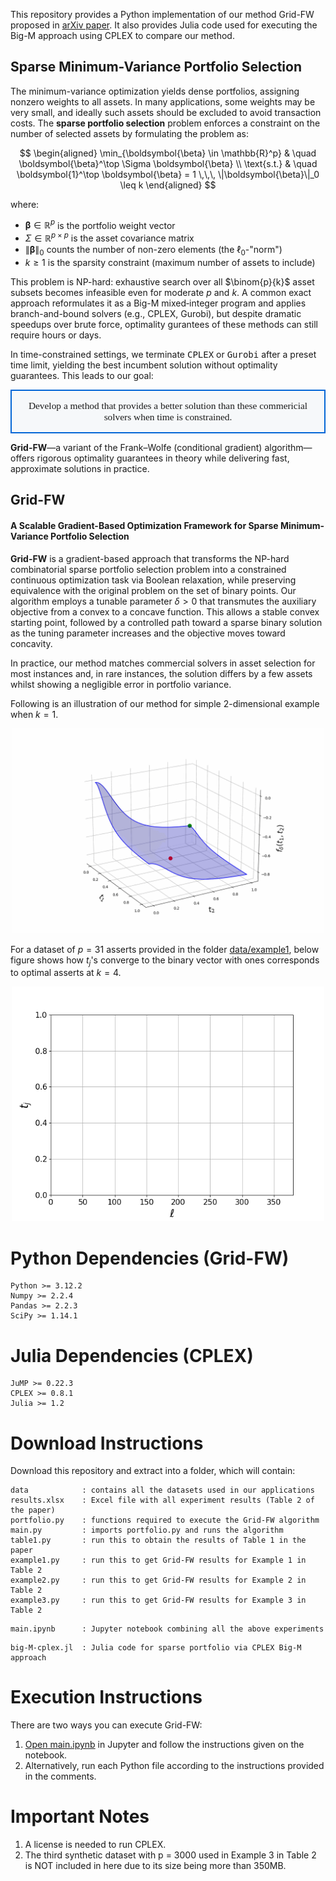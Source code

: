 This repository provides a Python implementation of our method Grid-FW proposed in [arXiv paper](https://arxiv.org/abs/2505.10099). It also provides Julia code used for executing the Big-M approach using CPLEX to compare our method. 

## Sparse Minimum-Variance Portfolio Selection

The minimum-variance optimization yields dense portfolios, assigning nonzero weights to all assets. In many applications, some weights may be very small, and ideally such assets should be excluded to avoid transaction costs. The **sparse portfolio selection** problem enforces a constraint on the number of selected assets by formulating the problem as:

$$
\begin{aligned}
\min_{\boldsymbol{\beta} \in \mathbb{R}^p} & \quad \boldsymbol{\beta}^\top \Sigma \boldsymbol{\beta} \\
\text{s.t.} & \quad \boldsymbol{1}^\top \boldsymbol{\beta} = 1 \,\,\, \|\boldsymbol{\beta}\|_0 \leq k
\end{aligned}
$$

where:
- $\boldsymbol{\beta} \in \mathbb{R}^p$ is the portfolio weight vector
- $\Sigma \in \mathbb{R}^{p \times p}$ is the asset covariance matrix
- $\|\boldsymbol{\beta}\|_0$ counts the number of non-zero elements (the $\ell_0$-"norm")
- $k \geq 1$ is the sparsity constraint (maximum number of assets to include)

This problem is NP-hard: exhaustive search over all $\binom{p}{k}$ asset subsets becomes infeasible even for moderate $p$ and $k$. A common exact approach reformulates it as a Big-M mixed‐integer program and applies branch-and-bound solvers (e.g., CPLEX, Gurobi), but despite dramatic speedups over brute force, optimality gurantees of these methods can still require hours or days.

In time-constrained settings, we terminate <span style="font-family:monospace">CPLEX</span>  or <span style="font-family:monospace">Gurobi</span> after a preset time limit, yielding the best incumbent solution without optimality guarantees. This leads to our goal:

<table align="center">
  <tr>
    <td align="center" style="border:2px solid #0366d6; padding:15px; border-radius:8px; background:#f6f8fa;">
      <div style="font-size:1.1em; font-family:CMU Serif, Latin Modern, serif;">
        Develop a method that provides a better solution than these commericial solvers when time is constrained.
      </div>
    </td>
  </tr>
</table>

**Grid-FW**—a variant of the Frank–Wolfe (conditional gradient) algorithm—offers rigorous optimality guarantees in theory while delivering fast, approximate solutions in practice.

## Grid-FW
#### A Scalable Gradient-Based Optimization Framework for Sparse Minimum-Variance Portfolio Selection

**Grid-FW** is a gradient-based approach that transforms the NP-hard combinatorial sparse portfolio selection problem into a constrained continuous optimization task via Boolean relaxation, while preserving equivalence with the original problem on the set of binary points. Our algorithm employs a tunable parameter $\delta > 0$ that transmutes the auxiliary objective from a convex to a concave function. This allows a stable convex starting point, followed by a controlled path toward a sparse binary solution as the tuning parameter increases and the objective moves toward concavity. 

In practice, our method matches commercial solvers in asset selection for most instances and, in rare instances, the solution differs by a few assets whilst showing a negligible error in portfolio variance. 

Following is an illustration of our method for simple 2-dimensional example when $k =1$.

<div align="center">
	<img src="./gifs/3d-convergence.gif" width="500" />
</div>

For a dataset of $p=31$ asserts provided in the folder [data/example1](./data/example1/), below figure shows how $t_j$'s converge to the binary vector with ones corresponds to optimal asserts at $k=4$.

<div align="center">
	<img src="./gifs/path_animation.gif" width="500" />
</div>


# Python Dependencies (Grid-FW)
```
Python >= 3.12.2
Numpy >= 2.2.4
Pandas >= 2.2.3
SciPy >= 1.14.1
```
# Julia Dependencies (CPLEX)
```
JuMP >= 0.22.3
CPLEX >= 0.8.1
Julia >= 1.2
```

# Download Instructions
Download this repository and extract into a folder, which will contain:

```
data            : contains all the datasets used in our applications
results.xlsx    : Excel file with all experiment results (Table 2 of the paper)
portfolio.py    : functions required to execute the Grid-FW algorithm
main.py         : imports portfolio.py and runs the algorithm
table1.py       : run this to obtain the results of Table 1 in the paper
example1.py     : run this to get Grid-FW results for Example 1 in Table 2
example2.py     : run this to get Grid-FW results for Example 2 in Table 2
example3.py     : run this to get Grid-FW results for Example 3 in Table 2
```
```
main.ipynb      : Jupyter notebook combining all the above experiments
```
```
big-M-cplex.jl  : Julia code for sparse portfolio via CPLEX Big-M approach
```



# Execution Instructions
There are two ways you can execute Grid-FW:
  1. [Open main.ipynb](./main.ipynb) in Jupyter and follow the instructions given on the notebook.
  2. Alternatively, run each Python file according to the instructions provided in the comments.

# Important Notes
  1. A license is needed to run CPLEX.
  2. The third synthetic dataset with p = 3000 used in Example 3 in Table 2 is NOT included in here due to its size being more than 350MB. 
 
